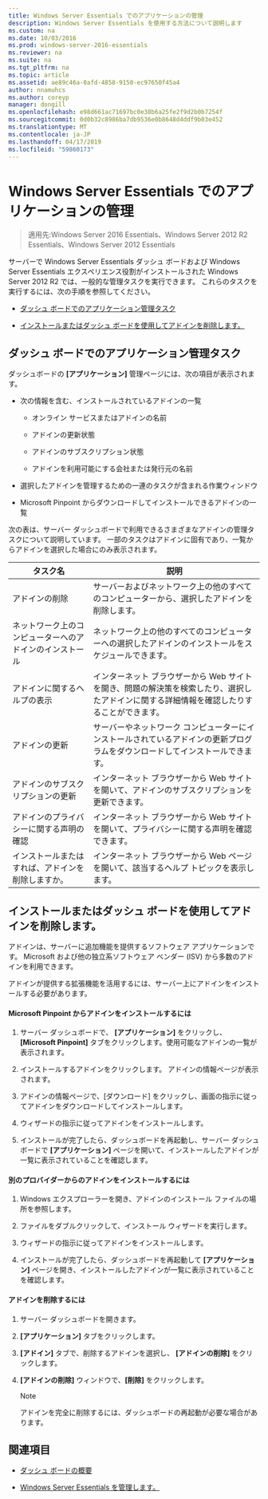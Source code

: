 ```yaml
---
title: Windows Server Essentials でのアプリケーションの管理
description: Windows Server Essentials を使用する方法について説明します
ms.custom: na
ms.date: 10/03/2016
ms.prod: windows-server-2016-essentials
ms.reviewer: na
ms.suite: na
ms.tgt_pltfrm: na
ms.topic: article
ms.assetid: ae89c46a-0afd-4858-9150-ec97650f45a4
author: nnamuhcs
ms.author: coreyp
manager: dongill
ms.openlocfilehash: e98d661ac71697bc0e38b6a25fe2f9d2b0b7254f
ms.sourcegitcommit: 0d0b32c8986ba7db9536e0b8648d4ddf9b03e452
ms.translationtype: MT
ms.contentlocale: ja-JP
ms.lasthandoff: 04/17/2019
ms.locfileid: "59860173"
---
```

# <a name="manage-applications-in-windows-server-essentials"></a>Windows Server Essentials でのアプリケーションの管理

>適用先:Windows Server 2016 Essentials、Windows Server 2012 R2 Essentials、Windows Server 2012 Essentials
 
 サーバーで Windows Server Essentials ダッシュ ボードおよび Windows Server Essentials エクスペリエンス役割がインストールされた Windows Server 2012 R2 では、一般的な管理タスクを実行できます。 これらのタスクを実行するには、次の手順を参照してください。  
  
-   [ダッシュ ボードでのアプリケーション管理タスク](Manage-Applications-in-Windows-Server-Essentials.md#BKMK_1)  
  
-   [インストールまたはダッシュ ボードを使用してアドインを削除します。](Manage-Applications-in-Windows-Server-Essentials.md#BKMK_2)  
  
##  <a name="BKMK_1"></a> ダッシュ ボードでのアプリケーション管理タスク  
 ダッシュボードの **[アプリケーション]** 管理ページには、次の項目が表示されます。  
  
-   次の情報を含む、インストールされているアドインの一覧  
  
    -   オンライン サービスまたはアドインの名前  
  
    -   アドインの更新状態  
  
    -   アドインのサブスクリプション状態  
  
    -   アドインを利用可能にする会社または発行元の名前  
  
-   選択したアドインを管理するための一連のタスクが含まれる作業ウィンドウ  
  
-   Microsoft Pinpoint からダウンロードしてインストールできるアドインの一覧  
  
 次の表は、サーバー ダッシュボードで利用できるさまざまなアドインの管理タスクについて説明しています。 一部のタスクはアドインに固有であり、一覧からアドインを選択した場合にのみ表示されます。  
  
|タスク名|説明|  
|---------------|-----------------|  
|アドインの削除|サーバーおよびネットワーク上の他のすべてのコンピューターから、選択したアドインを削除します。|  
|ネットワーク上のコンピューターへのアドインのインストール|ネットワーク上の他のすべてのコンピューターへの選択したアドインのインストールをスケジュールできます。|  
|アドインに関するヘルプの表示|インターネット ブラウザーから Web サイトを開き、問題の解決策を検索したり、選択したアドインに関する詳細情報を確認したりすることができます。|  
|アドインの更新|サーバーやネットワーク コンピューターにインストールされているアドインの更新プログラムをダウンロードしてインストールできます。|  
|アドインのサブスクリプションの更新|インターネット ブラウザーから Web サイトを開いて、アドインのサブスクリプションを更新できます。|  
|アドインのプライバシーに関する声明の確認|インターネット ブラウザーから Web サイトを開いて、プライバシーに関する声明を確認できます。|  
|インストールまたはすれば、アドインを削除しますか。|インターネット ブラウザーから Web ページを開いて、該当するヘルプ トピックを表示します。|  
  
##  <a name="BKMK_2"></a> インストールまたはダッシュ ボードを使用してアドインを削除します。  
 アドインは、サーバーに追加機能を提供するソフトウェア アプリケーションです。 Microsoft および他の独立系ソフトウェア ベンダー (ISV) から多数のアドインを利用できます。  
  
 アドインが提供する拡張機能を活用するには、サーバー上にアドインをインストールする必要があります。  
  
#### <a name="to-install-an-add-in-from-microsoft-pinpoint"></a>Microsoft Pinpoint からアドインをインストールするには  
  
1.  サーバー ダッシュボードで、 **[アプリケーション]** をクリックし、 **[Microsoft Pinpoint]** タブをクリックします。使用可能なアドインの一覧が表示されます。  
  
2.  インストールするアドインをクリックします。 アドインの情報ページが表示されます。  
  
3.  アドインの情報ページで、[ダウンロード] をクリックし、画面の指示に従ってアドインをダウンロードしてインストールします。  
  
4.  ウィザードの指示に従ってアドインをインストールします。  
  
5.  インストールが完了したら、ダッシュボードを再起動し、サーバー ダッシュボードで **[アプリケーション]** ページを開いて、インストールしたアドインが一覧に表示されていることを確認します。  
  
#### <a name="to-install-an-add-in-from-another-provider"></a>別のプロバイダーからのアドインをインストールするには  
  
1.  Windows エクスプローラーを開き、アドインのインストール ファイルの場所を参照します。  
  
2.  ファイルをダブルクリックして、インストール ウィザードを実行します。  
  
3.  ウィザードの指示に従ってアドインをインストールします。  
  
4.  インストールが完了したら、ダッシュボードを再起動して **[アプリケーション]** ページを開き、インストールしたアドインが一覧に表示されていることを確認します。  
  
#### <a name="to-remove-an-add-in"></a>アドインを削除するには  
  
1.  サーバー ダッシュボードを開きます。  
  
2.  **[アプリケーション]** タブをクリックします。  
  
3.  **[アドイン]** タブで、削除するアドインを選択し、 **[アドインの削除]** をクリックします。  
  
4.  **[アドインの削除]** ウィンドウで、**[削除]** をクリックします。  
  
    > [!NOTE]
    >  アドインを完全に削除するには、ダッシュボードの再起動が必要な場合があります。  
  
## <a name="see-also"></a>関連項目  
  
-   [ダッシュ ボードの概要](Overview-of-the-Dashboard-in-Windows-Server-Essentials.md)  
  
-   [Windows Server Essentials を管理します。](Manage-Windows-Server-Essentials.md)
